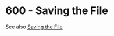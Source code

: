 # 600 - Saving the File

See also [Saving the File](https://tips.clip-studio.com/en-us/articles/530)
